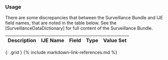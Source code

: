 ### Usage


There are some discrepancies that between the Surveillance Bundle and IJE field names, that are noted in the table below.
See the [SurveillanceDataDictionary] for full content of the Surveillance Bundle.

|  **Description**   |  **IJE Name**  |  **Field**  |  **Type**  | **Value Set**  |
| --------------- | ---------- |  ---------- | ---------- | -------------- |
{: .grid }
{% include markdown-link-references.md %}

